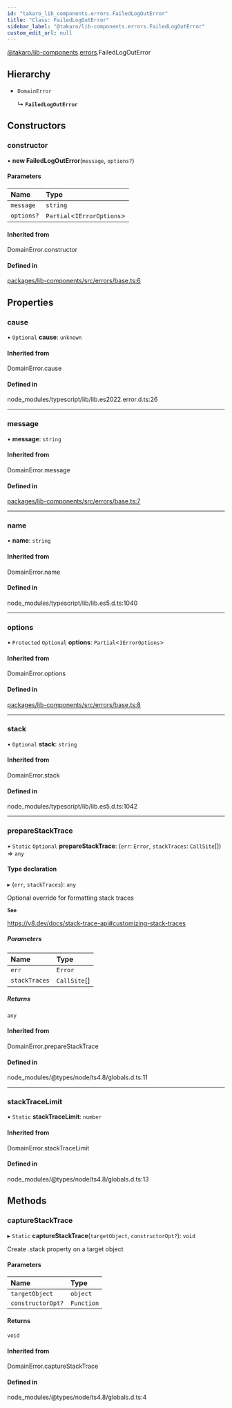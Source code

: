 ```yaml
---
id: "takaro_lib_components.errors.FailedLogOutError"
title: "Class: FailedLogOutError"
sidebar_label: "@takaro/lib-components.errors.FailedLogOutError"
custom_edit_url: null
---
```


[@takaro/lib-components](../modules/takaro_lib_components.md).[errors](../namespaces/takaro_lib_components.errors.md).FailedLogOutError

## Hierarchy

- `DomainError`

  ↳ **`FailedLogOutError`**

## Constructors

### constructor

• **new FailedLogOutError**(`message`, `options?`)

#### Parameters

| Name | Type |
| :------ | :------ |
| `message` | `string` |
| `options?` | `Partial`<`IErrorOptions`\> |

#### Inherited from

DomainError.constructor

#### Defined in

[packages/lib-components/src/errors/base.ts:6](https://github.com/niekcandaele/Takaro/blob/91fb19b/packages/lib-components/src/errors/base.ts#L6)

## Properties

### cause

• `Optional` **cause**: `unknown`

#### Inherited from

DomainError.cause

#### Defined in

node_modules/typescript/lib/lib.es2022.error.d.ts:26

___

### message

• **message**: `string`

#### Inherited from

DomainError.message

#### Defined in

[packages/lib-components/src/errors/base.ts:7](https://github.com/niekcandaele/Takaro/blob/91fb19b/packages/lib-components/src/errors/base.ts#L7)

___

### name

• **name**: `string`

#### Inherited from

DomainError.name

#### Defined in

node_modules/typescript/lib/lib.es5.d.ts:1040

___

### options

• `Protected` `Optional` **options**: `Partial`<`IErrorOptions`\>

#### Inherited from

DomainError.options

#### Defined in

[packages/lib-components/src/errors/base.ts:8](https://github.com/niekcandaele/Takaro/blob/91fb19b/packages/lib-components/src/errors/base.ts#L8)

___

### stack

• `Optional` **stack**: `string`

#### Inherited from

DomainError.stack

#### Defined in

node_modules/typescript/lib/lib.es5.d.ts:1042

___

### prepareStackTrace

▪ `Static` `Optional` **prepareStackTrace**: (`err`: `Error`, `stackTraces`: `CallSite`[]) => `any`

#### Type declaration

▸ (`err`, `stackTraces`): `any`

Optional override for formatting stack traces

**`See`**

https://v8.dev/docs/stack-trace-api#customizing-stack-traces

##### Parameters

| Name | Type |
| :------ | :------ |
| `err` | `Error` |
| `stackTraces` | `CallSite`[] |

##### Returns

`any`

#### Inherited from

DomainError.prepareStackTrace

#### Defined in

node_modules/@types/node/ts4.8/globals.d.ts:11

___

### stackTraceLimit

▪ `Static` **stackTraceLimit**: `number`

#### Inherited from

DomainError.stackTraceLimit

#### Defined in

node_modules/@types/node/ts4.8/globals.d.ts:13

## Methods

### captureStackTrace

▸ `Static` **captureStackTrace**(`targetObject`, `constructorOpt?`): `void`

Create .stack property on a target object

#### Parameters

| Name | Type |
| :------ | :------ |
| `targetObject` | `object` |
| `constructorOpt?` | `Function` |

#### Returns

`void`

#### Inherited from

DomainError.captureStackTrace

#### Defined in

node_modules/@types/node/ts4.8/globals.d.ts:4
